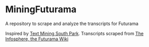 # MiningFuturama
A repository to scrape and analyze the transcripts for Futurama

Inspired by [Text Mining South Park](http://kaylinwalker.com/text-mining-south-park/).
Transcripts scraped from [The Infosphere, the Futurama Wiki](https://theinfosphere.org/)
